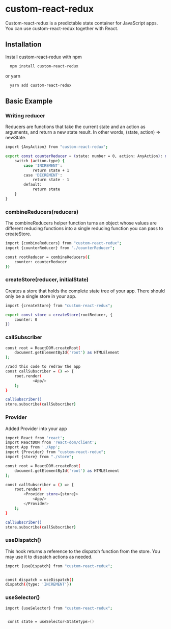 
# custom-react-redux

Custom-react-redux is a predictable state container for JavaScript apps.
You can use custom-react-redux together with React.


## Installation

Install custom-react-redux with npm

```bash
  npm install custom-react-redux
```
or yarn
```bash
  yarn add custom-react-redux
```

## Basic Example

### Writing reducer

Reducers are functions that take the current state and an action as arguments, and return a new state result. In other words, (state, action) => newState.

```bash
import {AnyAction} from "custom-react-redux";

export const counterReducer = (state: number = 0, action: AnyAction): number  => {
    switch (action.type) {
        case 'INCREMENT':
            return state + 1
        case 'DECREMENT':
            return state - 1
        default:
            return state
    }
}

```

### combineReducers(reducers)

The combineReducers helper function turns an object whose values are different reducing functions into a single reducing function you can pass to createStore.

```bash
import {combineReducers} from "custom-react-redux";
import {counterReducer} from "./counterReducer";

const rootReducer = combineReducers({
    counter: counterReducer
})

```

### createStore(reducer, initialState)

Creates a store that holds the complete state tree of your app. There should only be a single store in your app.

```bash
import {createStore} from "custom-react-redux";

export const store = createStore(rootReducer, {
    counter: 0
})
```

### callSubscriber

```bash
const root = ReactDOM.createRoot(
    document.getElementById('root') as HTMLElement
);

//add this code to redraw the app
const callSubscriber = () => { 
    root.render(
            <App/>
    );
}

callSubscriber() 
store.subscribe(callSubscriber) 
```

### Provider

Added Provider into your app

```bash
import React from 'react';
import ReactDOM from 'react-dom/client';
import App from './App';
import {Provider} from "custom-react-redux";
import {store} from "./store";

const root = ReactDOM.createRoot(
    document.getElementById('root') as HTMLElement
);

const callSubscriber = () => {
    root.render(
        <Provider store={store}> 
            <App/>
        </Provider> 
    );
}

callSubscriber()
store.subscribe(callSubscriber)
```
### useDispatch()

This hook returns a reference to the dispatch function from the store. You may use it to dispatch actions as needed.

```bash
import {useDispatch} from "custom-react-redux";


const dispatch = useDispatch()
dispatch({type: 'INCREMENT'})
```
### useSelector<StateType>()

```bash
import {useSelector} from "custom-react-redux";


 const state = useSelector<StateType>()
```